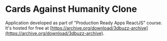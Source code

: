 # Cards Against Humanity Clone
Application developed as part of "Production Ready Apps ReactJS" course. It's hosted for free at [https://archive.org/download/3dbuzz-archive](https://archive.org/download/3dbuzz-archive).